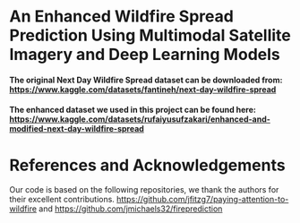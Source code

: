 # An Enhanced Wildfire Spread Prediction Using Multimodal Satellite Imagery and Deep Learning Models
#### The original Next Day Wildfire Spread dataset can be downloaded from: https://www.kaggle.com/datasets/fantineh/next-day-wildfire-spread 
#### The enhanced dataset we used in this project can be found here: https://www.kaggle.com/datasets/rufaiyusufzakari/enhanced-and-modified-next-day-wildfire-spread 



# References and Acknowledgements
Our code is based on the following repositories, we thank the authors for their excellent contributions.
https://github.com/jfitzg7/paying-attention-to-wildfire and https://github.com/jmichaels32/fireprediction 
